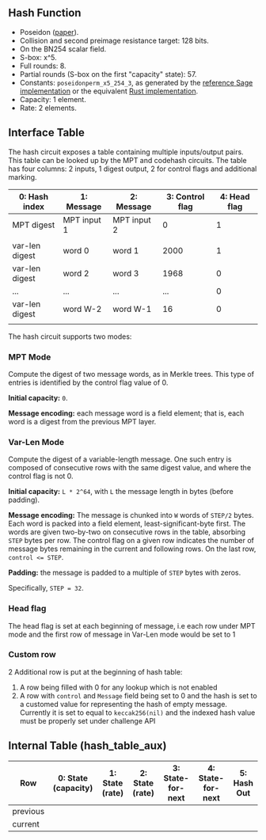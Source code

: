 
## Hash Function

- Poseidon ([paper](https://eprint.iacr.org/2019/458.pdf)).
- Collision and second preimage resistance target: 128 bits.
- On the BN254 scalar field.
- S-box: x^5.
- Full rounds: 8.
- Partial rounds (S-box on the first "capacity" state): 57.
- Constants: `poseidonperm_x5_254_3`, as generated by the [reference Sage implementation](https://extgit.iaik.tugraz.at/krypto/hadeshash/-/blob/b5434fd2b2785926dd1dd386efbef167da57c064/code/poseidonperm_x5_254_3.sage) or the equivalent [Rust implementation](https://github.com/scroll-tech/poseidon-circuit/blob/e3841d0828e577b80c9cd84aa71f79adc96756fc/src/poseidon/primitives.rs#L61).
- Capacity: 1 element.
- Rate: 2 elements.


## Interface Table

The hash circuit exposes a table containing multiple inputs/output pairs. This table can be looked up by the MPT and codehash circuits. The table has four columns: 2 inputs, 1 digest output, 2 for control flags and additional marking.

| 0: Hash index   | 1: Message       | 2: Message      | 3: Control flag | 4: Head flag |
| --------------- | ---------------- | --------------- | --------------- | ------------ |
| MPT digest      | MPT input 1      | MPT input 2     |      0          |      1       |
|                 |                  |                 |                 |              |
| var-len digest  | word 0           | word 1          |     2000        |      1       |
| var-len digest  | word 2           | word 3          |     1968        |      0       |
|      ...        |      ...         |     ...         |     ...         |      0       |
| var-len digest  | word W-2         | word W-1        |      16         |      0       |
|                 |                  |                 |                 |              |


The hash circuit supports two modes:

### MPT Mode

Compute the digest of two message words, as in Merkle trees. This type of entries is identified by the control flag value of 0.

**Initial capacity:** `0`.

**Message encoding:** each message word is a field element; that is, each word is a digest from the previous MPT layer.

### Var-Len Mode

Compute the digest of a variable-length message. One such entry is composed of consecutive rows with the same digest value, and where the control flag is not 0.

**Initial capacity:** `L * 2^64`, with `L` the message length in bytes (before padding).

**Message encoding:** The message is chunked into `W` words of `STEP/2` bytes. Each word is packed into a field element, least-significant-byte first. The words are given two-by-two on consecutive rows in the table, absorbing `STEP` bytes per row. The control flag on a given row indicates the number of message bytes remaining in the current and following rows. On the last row, `control <= STEP`.

**Padding:** the message is padded to a multiple of `STEP` bytes with zeros.

Specifically, `STEP = 32`.

### Head flag

The head flag is set at each beginning of message, i.e each row under MPT mode and the first row of message in Var-Len mode would be set to 1

### Custom row

2 Additional row is put at the beginning of hash table:

1. A row being filled with 0 for any lookup which is not enabled
2. A row with `control` and `Message` field being set to 0 and the hash is set to a customed value for representing
the hash of empty message. Currently it is set to equal to `keccak256(nil)` and the indexed hash value must be properly set under challenge API

## Internal Table (hash_table_aux)

| Row      | 0: State (capacity) | 1: State (rate) | 2: State (rate) | 3: State-for-next | 4: State-for-next | 5: Hash Out |
| -------- | ------------------- | --------------- | --------------- | ----------------- | ----------------- | ----------- |
| previous |                     |                 |                 |                   |                   |             |
| current  |                     |                 |                 |                   |                   |             |

